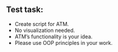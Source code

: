 ## Test task: 

- Create script for ATM.
- No visualization needed. 
- ATM’s functionality is your idea. 
- Please use OOP principles in your work.

